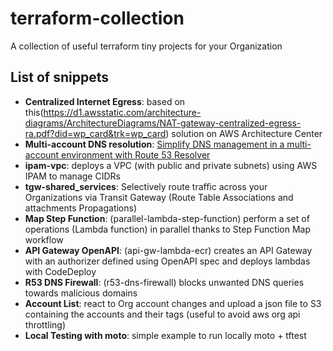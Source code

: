 # terraform-collection

A collection of useful terraform tiny projects for your Organization

## List of snippets

- **Centralized Internet Egress**: based on this(https://d1.awsstatic.com/architecture-diagrams/ArchitectureDiagrams/NAT-gateway-centralized-egress-ra.pdf?did=wp_card&trk=wp_card) solution on AWS Architecture Center
- **Multi-account DNS resolution**: [Simplify DNS management in a multi-account environment with Route 53 Resolver](https://aws.amazon.com/blogs/security/simplify-dns-management-in-a-multiaccount-environment-with-route-53-resolver/)
- **ipam-vpc**: deploys a VPC (with public and private subnets) using AWS IPAM to manage CIDRs
- **tgw-shared_services**: Selectively route traffic across your Organizations via Transit Gateway (Route Table Associations and attachments Propagations)
- **Map Step Function**: (parallel-lambda-step-function) perform a set of operations (Lambda function) in parallel thanks to Step Function Map workflow
- **API Gateway OpenAPI**: (api-gw-lambda-ecr) creates an API Gateway with an authorizer defined using OpenAPI spec and deploys lambdas with CodeDeploy
- **R53 DNS Firewall**: (r53-dns-firewall) blocks unwanted DNS queries towards malicious domains
- **Account List**: react to Org account changes and upload a json file to S3 containing the accounts and their tags (useful to avoid aws org api throttling)
- **Local Testing with moto**: simple example to run locally moto + tftest
